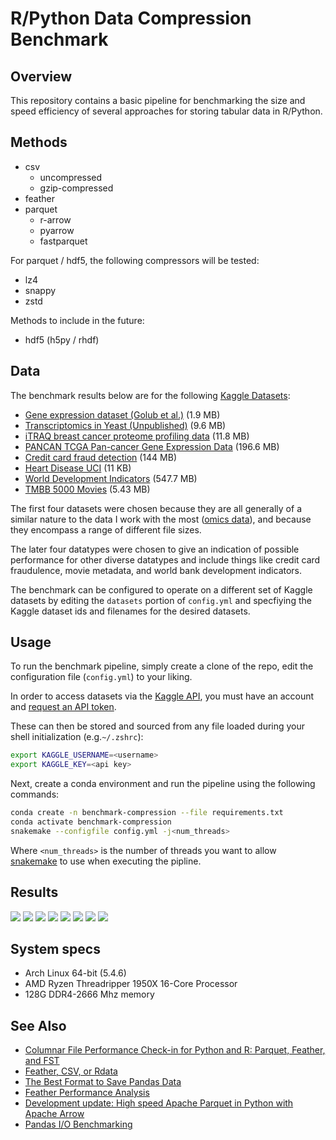 R/Python Data Compression Benchmark
===================================

## Overview

This repository contains a basic pipeline for benchmarking the size and speed efficiency
of several approaches for storing tabular data in R/Python.

## Methods

- csv
  - uncompressed
  - gzip-compressed
- feather
- parquet
  - r-arrow
  - pyarrow
  - fastparquet

For parquet / hdf5, the following compressors will be tested:

- lz4
- snappy
- zstd

Methods to include in the future:

- hdf5 (h5py / rhdf)

## Data

The benchmark results below are for the following [Kaggle Datasets](https://www.kaggle.com/datasets):

- [Gene expression dataset (Golub et al.)](https://www.kaggle.com/crawford/gene-expression) (1.9 MB)
- [Transcriptomics in Yeast (Unpublished)](https://www.kaggle.com/costalaether/yeast-transcriptomics) (9.6 MB)
- [iTRAQ breast cancer proteome profiling data](https://www.kaggle.com/piotrgrabo/breastcancerproteomes) (11.8 MB)
- [PANCAN TCGA Pan-cancer Gene Expression Data](https://www.kaggle.com/murats/gene-expression-cancer-rnaseq) (196.6 MB)
- [Credit card fraud detection](https://www.kaggle.com/mlg-ulb/creditcardfraud#creditcard.csv) (144 MB)
- [Heart Disease UCI](https://www.kaggle.com/ronitf/heart-disease-uci) (11 KB)
- [World Development Indicators](https://www.kaggle.com/worldbank/world-development-indicators#Indicators.csv) (547.7 MB)
- [TMBB 5000 Movies](https://www.kaggle.com/tmdb/tmdb-movie-metadata#tmdb_5000_movies.csv) (5.43 MB)


The first four datasets were chosen because they are all generally of a similar nature
to the data I work with the most ([omics data](https://en.wikipedia.org/wiki/Omics)),
and because they encompass a range of different file sizes.

The later four datatypes were chosen to give an indication of possible performance for
other diverse datatypes and include things like credit card fraudulence, movie metadata,
and world bank development indicators.

The benchmark can be configured to operate on a different set of Kaggle datasets by
editing the `datasets` portion of `config.yml` and specfiying the Kaggle dataset ids
and filenames for the desired datasets.

## Usage

To run the benchmark pipeline, simply create a clone of the repo, edit the
configuration file (`config.yml`) to your liking.

In order to access datasets via the [Kaggle API](https://github.com/Kaggle/kaggle-api), you must have an account and [request an
API token](https://www.kaggle.com/search).

These can then be stored and sourced from any file loaded during your shell
initialization (e.g.`~/.zshrc`):

```sh
export KAGGLE_USERNAME=<username>
export KAGGLE_KEY=<api key>
```

Next, create a conda environment and run the pipeline using the following commands:

```sh
conda create -n benchmark-compression --file requirements.txt
conda activate benchmark-compression
snakemake --configfile config.yml -j<num_threads>
```

Where `<num_threads>` is the number of threads you want to allow
[snakemake](https://snakemake.readthedocs.io/en/stable/) to use when
executing the pipline.

## Results

![](results/summarize_results_files//figure-gfm/read_time-1.png)
![](results/summarize_results_files//figure-gfm/read_time-1.png)
![](results/summarize_results_files//figure-gfm/write_time-1.png)
![](results/summarize_results_files//figure-gfm/write_time-2.png)
![](results/summarize_results_files//figure-gfm/file_size-1.png)
![](results/summarize_results_files//figure-gfm/file_size-2.png)
![](results/summarize_results_files//figure-gfm/compression_to_speed_ratio-1.png)
![](results/summarize_results_files//figure-gfm/compression_to_speed_ratio-2.png)

## System specs

- Arch Linux 64-bit (5.4.6)
- AMD Ryzen Threadripper 1950X 16-Core Processor
- 128G DDR4-2666 Mhz memory

## See Also

- [Columnar File Performance Check-in for Python and R: Parquet, Feather, and FST](https://ursalabs.org/blog/2019-10-columnar-perf/)
- [Feather, CSV, or Rdata](https://github.com/vsbuffalo/devnotes/wiki/Feather,-CSV,-or-Rdata)
- [The Best Format to Save Pandas Data](https://towardsdatascience.com/the-best-format-to-save-pandas-data-414dca023e0d)
- [Feather Performance Analysis](https://rstudio-pubs-static.s3.amazonaws.com/186749_6885de9a0c5e4865bfa7560593c61621.html)
- [Development update: High speed Apache Parquet in Python with Apache Arrow ](https://wesmckinney.com/blog/python-parquet-update/)
- [Pandas I/O Benchmarking](https://medium.com/@black_swan/pandas-i-o-benchmarking-56cd688f832b)
